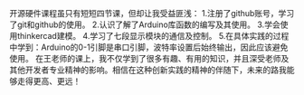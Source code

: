开源硬件课程虽只有短短四节课，但却让我受益匪浅：
1.注册了github账号，学习了git和github的使用。
2.认识了解了Arduino库函数的编写及其使用。
3.学会使用thinkercad建模。
4.学习了七段显示模块的通信及控制。
5.在具体实践的过程中学到：Arduino的0-1引脚是串口引脚，波特率设置后始终输出，因此应该避免使用。
在王老师的课上，我不仅学到了很多有趣、有用的知识，并且深受老师及其他开发者专业精神的影响。相信在这种创新实践的精神的伴随下，未来的路我能够走得更高、更远！
